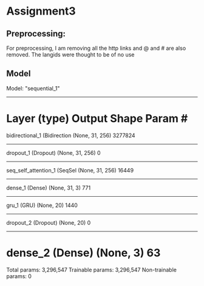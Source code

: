 # Assignment3
## Preprocessing:
For preprocessing, I am removing all the http links and @ and # are also removed. The langids were thought to be of no use 

## Model
Model: "sequential_1"
_________________________________________________________________
Layer (type)                 Output Shape              Param #   
=================================================================
bidirectional_1 (Bidirection (None, 31, 256)           3277824   
_________________________________________________________________
dropout_1 (Dropout)          (None, 31, 256)           0         
_________________________________________________________________
seq_self_attention_1 (SeqSel (None, 31, 256)           16449     
_________________________________________________________________
dense_1 (Dense)              (None, 31, 3)             771       
_________________________________________________________________
gru_1 (GRU)                  (None, 20)                1440      
_________________________________________________________________
dropout_2 (Dropout)          (None, 20)                0         
_________________________________________________________________
dense_2 (Dense)              (None, 3)                 63        
=================================================================
Total params: 3,296,547
Trainable params: 3,296,547
Non-trainable params: 0
